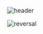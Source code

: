 



![header](https://capsule-render.vercel.app/api?type=rect&color=gradient&height=200&section=header&text=BONJAE&fontAlignY=-5&fontAlign=80&animation=fadeIn&fontSize=60)

![reversal](https://capsule-render.vercel.app/api?type=rect&text=RECT&fontAlign=30&fontSize=30&desc=Use%20theme&descAlign=60&descAlignY=50&theme=radical)
